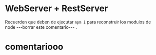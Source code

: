 # WebServer + RestServer

Recuerden que deben de ejecutar `npm i` para reconstruir los modulos de node ---borrar este comentario--- .

# comentariooo

